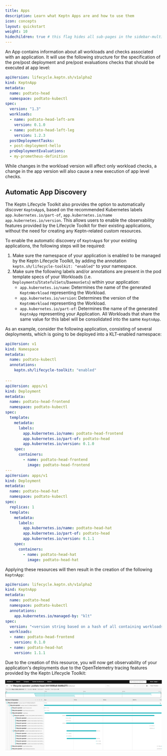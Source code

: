 ```yaml
---
title: Apps
description: Learn what Keptn Apps are and how to use them
icon: concepts
layout: quickstart
weight: 10
hidechildren: true # this flag hides all sub-pages in the sidebar-multicard.html
---
```


An App contains information about all workloads and checks associated with an application.
It will use the following structure for the specification of the pre/post deployment and pre/post evaluations checks
that should be executed at app level:

```yaml
apiVersion: lifecycle.keptn.sh/v1alpha2
kind: KeptnApp
metadata:
  name: podtato-head
  namespace: podtato-kubectl
spec:
  version: "1.3"
  workloads:
  - name: podtato-head-left-arm
    version: 0.1.0
  - name: podtato-head-left-leg
    version: 1.2.3
  postDeploymentTasks:
  - post-deployment-hello
  preDeploymentEvaluations:    
  - my-prometheus-definition
```

While changes in the workload version will affect only workload checks, a change in the app version will also cause a
new execution of app level checks.

## Automatic App Discovery

The Keptn Lifecycle Toolkit also provides the option to automatically discover `KeptnApp`s, based on the
recommended Kubernetes labels `app.kubernetes.io/part-of`, `app.kubernetes.io/name` `app.kubernetes.io/version`.
This allows users to enable the observability features provided by the Lifecycle Toolkit for
their existing applications, without the need for creating any Keptn-related custom resources.

To enable the automatic discovery of `KeptnApp`s for your existing applications, the following steps will
be required:

1. Make sure the namespace of your application is enabled to be managed by the Keptn Lifecycle Toolkit,
by adding the annotation `keptn.sh/lifecycle-toolkit: "enabled"` to your namespace.
2. Make sure the following labels and/or annotations are present in the pod template
specs of your Workloads (i.e. `Deployments`/`StatefulSets`/`DaemonSets`) within your application:
    - `app.kubernetes.io/name`: Determines the name of the generated `KeptnWorkload` representing the
    Workload.
    - `app.kubernetes.io/version`: Determines the version of the `KeptnWorkload` representing the Workload.
    - `app.kubernetes.io/part-of`: Determines the name of the generated `KeptnApp` representing your
    Application.
    All Workloads that share the same value for this label will be consolidated into the same `KeptnApp`.

As an example, consider the following application, consisting of several deployments, which is going to be
deployed into a KLT-enabled namespace:

```yaml
apiVersion: v1
kind: Namespace
metadata:
  name: podtato-kubectl
  annotations:
    keptn.sh/lifecycle-toolkit: "enabled"

---
apiVersion: apps/v1
kind: Deployment
metadata:
  name: podtato-head-frontend
  namespace: podtato-kubectl
spec:
  template:
    metadata:
      labels:
        app.kubernetes.io/name: podtato-head-frontend
        app.kubernetes.io/part-of: podtato-head
        app.kubernetes.io/version: 0.1.0
    spec:
      containers:
        - name: podtato-head-frontend
          image: podtato-head-frontend
---
apiVersion: apps/v1
kind: Deployment
metadata:
  name: podtato-head-hat
  namespace: podtato-kubectl
spec:
  replicas: 1
  template:
    metadata:
      labels:
        app.kubernetes.io/name: podtato-head-hat
        app.kubernetes.io/part-of: podtato-head
        app.kubernetes.io/version: 0.1.1
    spec:
      containers:
        - name: podtato-head-hat
          image: podtato-head-hat
```

Applying these resources will then result in the creation of the following `KeptnApp`:

```yaml
apiVersion: lifecycle.keptn.sh/v1alpha2
kind: KeptnApp
metadata:
  name: podtato-head
  namespace: podtato-kubectl
  annotations:
    app.kubernetes.io/managed-by: "klt"
spec:
  version: "<version string based on a hash of all containing workloads>"
  workloads:
  - name: podtato-head-frontend
    version: 0.1.0
  - name: podtato-head-hat
    version: 1.1.1
```

Due to the creation of this resource, you will now get observability of your application's deployments due to
the OpenTelemetry tracing features provided by the Keptn Lifecycle Toolkit:

![Application deployment trace](assets%2Ftrace.png)
